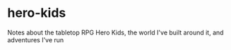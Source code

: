# hero-kids
Notes about the tabletop RPG Hero Kids, the world I've built around it, and adventures I've run
